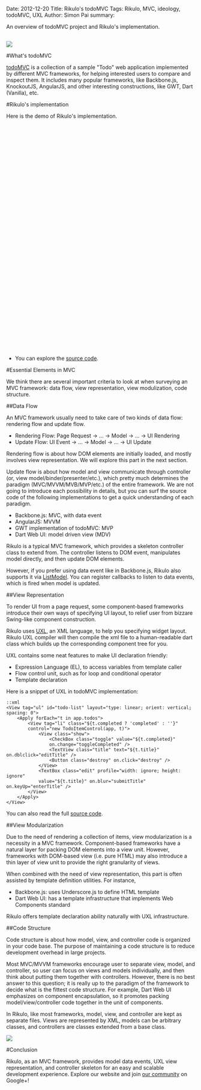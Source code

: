 Date: 2012-12-20
Title: Rikulo's todoMVC
Tags: Rikulo, MVC, ideology, todoMVC, UXL
Author: Simon Pai
summary: <p>An overview of todoMVC project and Rikulo's implementation.</p><img src="http://static.rikulo.org/blogs/general/todoMVC/todoMVC-sample.png" class="center-blog-image" style="margin-top:16px" />



#What's todoMVC

[todoMVC](http://todomvc.com/) is a collection of a sample "Todo" web application implemented by different MVC frameworks, for helping interested users to compare and inspect them. It includes many popular frameworks, like Backbone.js, KnockoutJS, AngularJS, and other interesting constructions, like GWT, Dart (Vanilla), etc.



#Rikulo's implementation

Here is the demo of Rikulo's implementation.

<p>
<link rel="stylesheet" type="text/css" href="http://static.rikulo.org/blogs/general/todoMVC/view.css" />
<link rel="stylesheet" type="text/css" href="http://static.rikulo.org/blogs/general/todoMVC/app.css" />
<div id="v-main" class="center-blog-image" style="width:600px;height:600px"></div>
<script type="application/dart" src="http://static.rikulo.org/blogs/general/todoMVC/app.dart"></script>
<script src="http://static.rikulo.org/blogs/general/todoMVC/dart.js"></script>
</p>

* You can explore the [source code](https://github.com/rikulo/todoMVC).



#Essential Elements in MVC

We think there are several important criteria to look at when surveying an MVC framework: data flow, view representation, view modulization, code structure.

##Data Flow

An MVC framework usually need to take care of two kinds of data flow: rendering flow and update flow.

* Rendering Flow: Page Request -> ... -> Model -> ... -> UI Rendering
* Update Flow: UI Event -> ... -> Model -> ... -> UI Update

Rendering flow is about how DOM elements are initially loaded, and mostly involves view representation. We will explore this part in the next section.

Update flow is about how model and view communicate through controller (or, view model/binder/presenter/etc.), which pretty much determines the paradigm (MVC/MVVM/MVB/MVP/etc.) of the entire framework. We are not going to introduce each possibility in details, but you can surf the source code of the following implementations to get a quick understanding of each paradigm.

* Backbone.js: MVC, with data event
* AngularJS: MVVM
* GWT implementation of todoMVC: MVP
* Dart Web UI: model driven view (MDV)

Rikulo is a typical MVC framework, which provides a skeleton controller class to extend from. The controller listens to DOM event, manipulates model directly, and then update DOM elements.

However, if you prefer using data event like in Backbone.js, Rikulo also supports it via [ListModel](https://github.com/rikulo/rikulo/blob/master/lib/src/model/ListModel.dart). You can register callbacks to listen to data events, which is fired when model is updated.



##View Representation

To render UI from a page request, some component-based frameworks introduce their own ways of specifying UI layout, to relief user from bizzare Swing-like component construction. 

Rikulo uses [UXL](http://docs.rikulo.org/rikulo/latest/UXL/Fundamentals/UXL_Overview.html), an XML language, to help you specifying widget layout. Rikulo UXL compiler will then compile the xml file to a human-readable dart class which builds up the corresponding component tree for you.

UXL contains some neat features to make UI declaration friendly:

* Expression Language (EL), to access variables from template caller
* Flow control unit, such as for loop and conditional operator
* Template declaration

Here is a snippet of UXL in todoMVC implementation:

	::xml
	<View tag="ul" id="todo-list" layout="type: linear; orient: vertical; spacing: 0">
		<Apply forEach="t in app.todos">
			<View tag="li" class="${t.completed ? 'completed' : ''}" 
			control="new TodoItemControl(app, t)">
				<View class="show">
					<CheckBox class="toggle" value="${t.completed}" 
					on.change="toggleCompleted" />
					<TextView class="title" text="${t.title}" on.dblclick="editTitle" />
					<Button class="destroy" on.click="destroy" />
				</View>
				<TextBox class="edit" profile="width: ignore; height: ignore" 
				value="${t.title}" on.blur="submitTitle" on.keyUp="enterTitle" />
			</View>
		</Apply>
	</View>

You can also read the full [source code](https://github.com/rikulo/todoMVC/blob/master/web/views/app.uxl.xml).



##View Modularization

Due to the need of rendering a collection of items, view modularization is a necessity in a MVC framework. Component-based frameworks have a natural layer for packing DOM elements into a view unit. However, frameworks with DOM-based view (i.e. pure HTML) may also introduce a thin layer of view unit to provide the right granularity of views.

When combined with the need of view representation, this part is often assisted by template definition utilities. For instance,

* Backbone.js: uses Underscore.js to define HTML template
* Dart Web UI: has a template infrastructure that implements Web Components standard

Rikulo offers template declaration ability naturally with UXL infrastructure.



##Code Structure

Code structure is about how model, view, and controller code is organized in your code base. The purpose of maintaining a code structure is to reduce development overhead in large projects.

Most MVC/MVVM frameworks encourage user to separate view, model, and controller, so user can focus on views and models individually, and then think about putting them together with controllers. However, there is no best answer to this question; it is really up to the paradigm of the framework to decide what is the fittest code structure. For example, Dart Web UI emphasizes on component encapsulation, so it promotes packing model/view/controller code together in the unit of components.

In Rikulo, like most frameworks, model, view, and controller are kept as separate files. Views are represented by XML, models can be arbitrary classes, and controllers are classes extended from a base class.

<img src="http://static.rikulo.org/blogs/general/todoMVC/code-structure.png" />



#Conclusion

Rikulo, as an MVC framework, provides model data events, UXL view representation, and controller skeleton for an easy and scalable development experience. Explore our website and join [our community](https://plus.google.com/u/2/117602514255061155793) on Google+!


